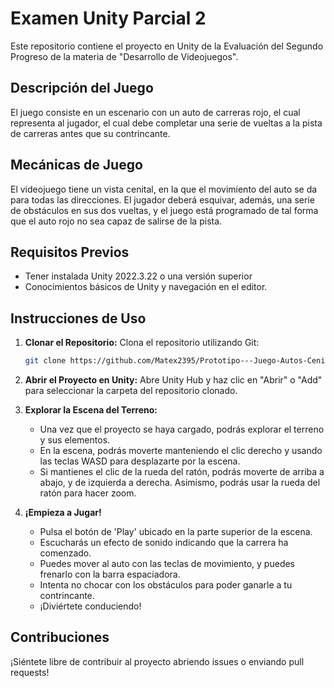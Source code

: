   # Examen Unity Parcial 2

Este repositorio contiene el proyecto en Unity de la Evaluación del Segundo Progreso de la materia de "Desarrollo de Videojuegos".

## Descripción del Juego
El juego consiste en un escenario con un auto de carreras rojo, el cual representa al jugador, el cual debe completar una serie de vueltas a la pista de carreras antes que su contrincante.

## Mecánicas de Juego
El videojuego tiene un vista cenital, en la que el movimiento del auto se da para todas las direcciones.
El jugador deberá esquivar, además, una serie de obstáculos en sus dos vueltas, y el juego está programado de tal forma que el auto rojo no sea capaz de salirse de la pista.

## Requisitos Previos

- Tener instalada Unity 2022.3.22 o una versión superior 
- Conocimientos básicos de Unity y navegación en el editor.

## Instrucciones de Uso

1. **Clonar el Repositorio:** Clona el repositorio utilizando Git:

    ```bash
    git clone https://github.com/Matex2395/Prototipo---Juego-Autos-Cenital.git
    ```

2. **Abrir el Proyecto en Unity:** Abre Unity Hub y haz clic en "Abrir" o "Add" para seleccionar la carpeta del repositorio clonado.

3. **Explorar la Escena del Terreno:**

    - Una vez que el proyecto se haya cargado, podrás explorar el terreno y sus elementos.
    - En la escena, podrás moverte manteniendo el clic derecho y usando las teclas WASD para desplazarte por la escena.
    - Si mantienes el clic de la rueda del ratón, podrás moverte de arriba a abajo, y de izquierda a derecha. Asimismo, podrás usar la rueda del ratón para hacer zoom.

4. **¡Empieza a Jugar!**

   - Pulsa el botón de 'Play' ubicado en la parte superior de la escena.
   - Escucharás un efecto de sonido indicando que la carrera ha comenzado.
   - Puedes mover al auto con las teclas de movimiento, y puedes frenarlo con la barra espaciadora.
   - Intenta no chocar con los obstáculos para poder ganarle a tu contrincante.
   - ¡Diviértete conduciendo!

## Contribuciones

¡Siéntete libre de contribuir al proyecto abriendo issues o enviando pull requests!
